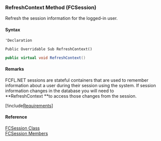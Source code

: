 ﻿### RefreshContext Method (FCSession)

Refresh the session information for the logged-in user.

#### Syntax

```vbnet
'Declaration

Public Overridable Sub RefreshContext() 
```

```csharp
public virtual void RefreshContext()
```

#### Remarks

FCFL.NET sessions are stateful containers that are used to remember information about a user during their session using the system. If session information changes in the database you will need to **RefreshContext **to access those changes from the session.

[!include[Requirements](../partials/requirements.md)]

#### Reference

[FCSession Class](fcSDK~FChoice.Foundation.FCSession.md)  
[FCSession Members](fcSDK~FChoice.Foundation.FCSession_members.md)